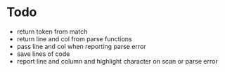 # Todo
* return token from match
* return line and col from parse functions
* pass line and col when reporting parse error
* save lines of code
* report line and column and highlight character on scan or parse error